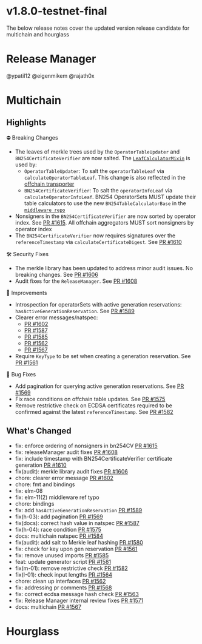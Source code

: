 # v1.8.0-testnet-final

The below release notes cover the updated version release candidate for multichain and hourglass

# Release Manager

@ypatil12 @eigenmikem @rajath0x

# Multichain

## Highlights

⛔ Breaking Changes
- The leaves of merkle trees used by the `OperatorTableUpdater` and `BN254CertificateVerifier` are now salted. The [`LeafCalculatorMixin`]() is used by:
   - `OperatorTableUpdater`: To salt the `operatorTableLeaf` via `calculateOperatorTableLeaf`. This change is also reflected in the [offchain transporter](https://github.com/Layr-Labs/multichain-go/pull/19)
   - `BN254CertificateVerifier`: To salt the `operatorInfoLeaf` via `calculateOperatorInfoLeaf`. BN254 OperatorSets MUST update their table calculators to use the new `BN254TableCalculatorBase` in the [`middleware repo`](https://github.com/Layr-Labs/eigenlayer-middleware/blob/dev/src/middlewareV2/tableCalculator/BN254TableCalculatorBase.sol)
- Nonsigners in the `BN254CertificateVerifier` are now sorted by operator index. See [PR #1615](https://github.com/layr-labs/eigenlayer-contracts/pull/1615). All offchain aggregators MUST sort nonsigners by operator index
- The `BN254CertificateVerifier` now requires signatures over the `referenceTimestamp` via `calculateCertificateDigest`. See [PR #1610](https://github.com/layr-labs/eigenlayer-contracts/pull/1610)

🛠️ Security Fixes
- The merkle library has been updated to address minor audit issues. No breaking changes. See [PR #1606](https://github.com/layr-labs/eigenlayer-contracts/pull/1606)
- Audit fixes for the `ReleaseManager`. See [PR #1608](https://github.com/layr-labs/eigenlayer-contracts/pull/1608)

🔧 Improvements
- Introspection for operatorSets with active generation reservations: `hasActiveGenerationReservation`. See [PR #1589](https://github.com/layr-labs/eigenlayer-contracts/pull/1589)
- Clearer error messages/natspec:
   - [PR #1602](https://github.com/layr-labs/eigenlayer-contracts/pull/1602)
   - [PR #1587](https://github.com/layr-labs/eigenlayer-contracts/pull/1587)
   - [PR #1585](https://github.com/layr-labs/eigenlayer-contracts/pull/1585)
   - [PR #1562](https://github.com/layr-labs/eigenlayer-contracts/pull/1562)
   - [PR #1567](https://github.com/layr-labs/eigenlayer-contracts/pull/1567)
- Require `KeyType` to be set when creating a generation reservation. See [PR #1561](https://github.com/layr-labs/eigenlayer-contracts/pull/1561)

🐛 Bug Fixes
- Add pagination for querying active generation reservations. See [PR #1569](https://github.com/layr-labs/eigenlayer-contracts/pull/1569)
- Fix race conditions on offchain table updates. See [PR #1575](https://github.com/layr-labs/eigenlayer-contracts/pull/1575)
- Remove restrictive check on ECDSA certificates required to be confirmed against the latest `referenceTimestamp`. See [PR #1582](https://github.com/layr-labs/eigenlayer-contracts/pull/1582)

## What's Changed
- fix: enforce ordering of nonsigners in bn254CV [PR #1615](https://github.com/layr-labs/eigenlayer-contracts/pull/1615)
- fix: releaseManager audit fixes [PR #1608](https://github.com/layr-labs/eigenlayer-contracts/pull/1608)
- fix: include timestamp with BN254CertificateVerifier certificate generation [PR #1610](https://github.com/layr-labs/eigenlayer-contracts/pull/1610)
- fix(audit): merkle library audit fixes [PR #1606](https://github.com/layr-labs/eigenlayer-contracts/pull/1606)
- chore: clearer error message [PR #1602](https://github.com/layr-labs/eigenlayer-contracts/pull/1602)
- chore: fmt and bindings
- fix: elm-08
- fix: elm-11(2) middleware ref typo
- chore: bindings
- fix: add `hasActiveGenerationReservation` [PR #1589](https://github.com/layr-labs/eigenlayer-contracts/pull/1589)
- fix(h-03): add pagination [PR #1569](https://github.com/layr-labs/eigenlayer-contracts/pull/1569)
- fix(docs): correct hash value in natspec [PR #1587](https://github.com/layr-labs/eigenlayer-contracts/pull/1587)
- fix(h-04): race condition [PR #1575](https://github.com/layr-labs/eigenlayer-contracts/pull/1575)
- docs: multichain natspec [PR #1584](https://github.com/layr-labs/eigenlayer-contracts/pull/1584)
- fix(audit): add salt to Merkle leaf hashing [PR #1580](https://github.com/layr-labs/eigenlayer-contracts/pull/1580)
- fix: check for key upon gen reservation [PR #1561](https://github.com/layr-labs/eigenlayer-contracts/pull/1561)
- fix: remove unused imports [PR #1585](https://github.com/layr-labs/eigenlayer-contracts/pull/1585)
- feat: update generator script [PR #1581](https://github.com/layr-labs/eigenlayer-contracts/pull/1581)
- fix(m-01): remove restrictive check [PR #1582](https://github.com/layr-labs/eigenlayer-contracts/pull/1582)
- fix(I-01): check input lengths [PR #1564](https://github.com/layr-labs/eigenlayer-contracts/pull/1564)
- chore: clean up interfaces [PR #1562](https://github.com/layr-labs/eigenlayer-contracts/pull/1562)
- fix: addressing pr comments [PR #1568](https://github.com/layr-labs/eigenlayer-contracts/pull/1568)
- fix: correct ecdsa message hash check [PR #1563](https://github.com/layr-labs/eigenlayer-contracts/pull/1563)
- fix: Release Manager internal review fixes [PR #1571](https://github.com/layr-labs/eigenlayer-contracts/pull/1571)
- docs: multichain [PR #1567](https://github.com/layr-labs/eigenlayer-contracts/pull/1567)

# Hourglass